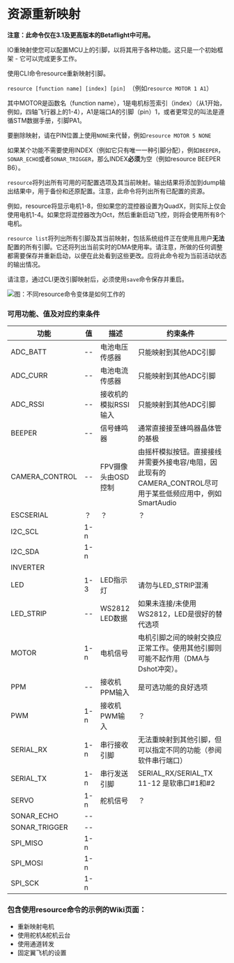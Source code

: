 # 资源重新映射

**注意：此命令仅在3.1及更高版本的Betaflight中可用。**

IO重映射使您可以配置MCU上的引脚，以将其用于各种功能。这只是一个初始框架 - 它可以完成更多工作。

使用CLI命令resource重新映射引脚。

`resource [function name] [index] [pin] `（例如`resource MOTOR 1 A1`）

其中MOTOR是函数名（function name），1是电机标签索引（index）（从1开始，例如，四轴飞行器上的1-4），A1是端口A的引脚（pin）1，或者更常见的叫法是遵循STM数据手册，引脚PA1。

要删除映射，请在PIN位置上使用`NONE`来代替，例如`resource MOTOR 5 NONE`

如果某个功能不需要使用INDEX（例如它只有唯一一种引脚分配），例如`BEEPER`，`SONAR_ECHO`或者`SONAR_TRIGGER`，那么INDEX**必须**为空（例如resource BEEPER B6）。

`resource`将列出所有可用的可配置选项及其当前映射。输出结果将添加到dump输出结果中，用于备份和还原配置。注意，此命令将列出所有已配置的资源。

例如，resource将显示电机1-8，但如果您的混控器设置为QuadX，则实际上仅会使用电机1-4。如果您将混控器改为Oct，然后重新启动飞控，则将会使用所有8个电机。

`resource list`将列出所有引脚及其当前映射，包括系统组件正在使用且用户**无法**配置的所有引脚。它还将列出当前实时的DMA使用率。请注意，所做的任何调整都需要保存并重新启动，以便在此处看到这些更改。应将此命令视为当前活动状态的输出情况。

请注意，通过CLI更改引脚映射后，必须使用`save`命令保存并重启。

![图：不同resource命令变体是如何工作的](../.gitbook/assets/image.png)

### 可用功能、值及对应约束条件

| 功能             | 值   | 描述           | 约束条件                                                               |
| -------------- | --- | ------------ | ------------------------------------------------------------------ |
| ADC_BATT       | --  | 电池电压传感器      | 只能映射到其他ADC引脚                                                       |
| ADC_CURR       | --  | 电池电流传感器      | 只能映射到其他ADC引脚                                                       |
| ADC_RSSI       | --  | 接收机的模拟RSSI输入 | 只能映射到其他ADC引脚                                                       |
| BEEPER         | --  | 信号蜂鸣器        | 通常直接接至蜂鸣器晶体管的基极                                                    |
| CAMERA_CONTROL | --  | FPV摄像头由OSD控制 | 由摇杆模拟按钮。直接接线并需要外接电容/电阻，因此现有的CAMERA_CONTROL尽可用于某些低频应用中，例如SmartAudio |
| ESCSERIAL      | ？   | ？            | ？                                                                  |
| I2C_SCL        | 1-n |              |                                                                    |
| I2C_SDA        | 1-n |              |                                                                    |
| INVERTER       |     |              |                                                                    |
| LED            | 1-3 | LED指示灯       | 请勿与LED_STRIP混淆                                                     |
| LED_STRIP      | --  | WS2812 LED数据 | 如果未连接/未使用WS2812，LED是很好的替代选项                                        |
| MOTOR          | 1-n | 电机信号         | 电机引脚之间的映射交换应正常工作。使用其他引脚则可能不起作用（DMA与Dshot冲突）。                       |
| PPM            | --  | 接收机PPM输入     | 是可选功能的良好选项                                                         |
| PWM            | 1-n | 接收机PWM输入     | ？                                                                  |
| SERIAL_RX      | 1-n | 串行接收引脚       | 无法重映射到其他引脚，但可以指定不同的功能（参阅软件串行端口）                                    |
| SERIAL_TX      | 1-n | 串行发送引脚       | SERIAL_RX/SERIAL_TX 11-12 是软串口#1和#2                                |
| SERVO          | 1-n | 舵机信号         | ？                                                                  |
| SONAR_ECHO     | --  |              |                                                                    |
| SONAR_TRIGGER  | --  |              |                                                                    |
| SPI_MISO       | 1-n |              |                                                                    |
| SPI_MOSI       | 1-n |              |                                                                    |
| SPI_SCK        | 1-n |              |                                                                    |

### 包含使用resource命令的示例的Wiki页面：

* 重新映射电机
* 使用舵机&舵机云台
* 使用通道转发
* 固定翼飞机的设置
